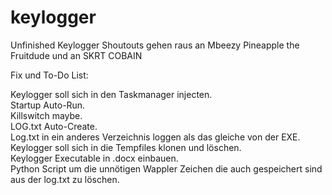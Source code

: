 # keylogger
Unfinished Keylogger
Shoutouts gehen raus an Mbeezy Pineapple the Fruitdude und an SKRT COBAIN


Fix und To-Do List:

Keylogger soll sich in den Taskmanager injecten.\
Startup Auto-Run.\
Killswitch maybe.\
LOG.txt Auto-Create.\
Log.txt in ein anderes Verzeichnis loggen als das gleiche von der EXE.\
Keylogger soll sich in die Tempfiles klonen und löschen.\
Keylogger Executable in .docx einbauen.\
Python Script um die unnötigen Wappler Zeichen die auch gespeichert sind aus der log.txt zu löschen.



